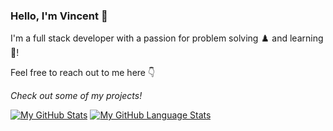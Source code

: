 ### Hello, I'm Vincent 👋

I'm a full stack developer with a passion for problem solving ♟️ and learning 📖!</br>

Feel free to reach out to me here 👇



<em>Check out some of my projects!</em>

[![My GitHub Stats](https://github-readme-stats.vercel.app/api/?username=imvincenth&count_private=true&theme=dracula&showicons=true)]()
[![My GitHub Language Stats](https://github-readme-stats.vercel.app/api/top-langs/?username=imvincenth&langs_count=5&theme=dracula)]()
